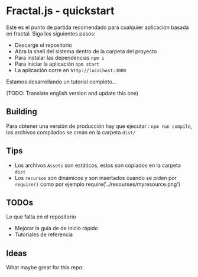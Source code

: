 # Fractal.js - quickstart

Este es el punto de partida recomendado para cualquier aplicación basada en fractal. Siga los siguientes pasos:

- Descarge el repositorio
- Abra la shell del sistema dentro de la carpeta del proyecto
- Para instalar las dependencias `npm i`
- Para iniciar la aplicación `npm start`
- La aplicación corre en `http://localhost:3000`

Estamos desarrollando un tutorial completo...

(TODO: Translate english version and update this one)

## Building

Para obtener una versión de producción hay que ejecutar : `npm run compile`, los archivos compilados se crean en la carpeta `dist/`

## Tips

- Los archivos `Assets` son estáticos, estos son copiados en la carpeta `dist`
- Los `recursos` son dinámicos y son insertados cuando se piden por `require()` como por ejemplo require('../resourses/myresource.png')

## TODOs

Lo que falta en el repositorio

- Mejorar la guía de de inicio rápido
- Tutoriales de referencia

## Ideas

What maybe great for this repo:
